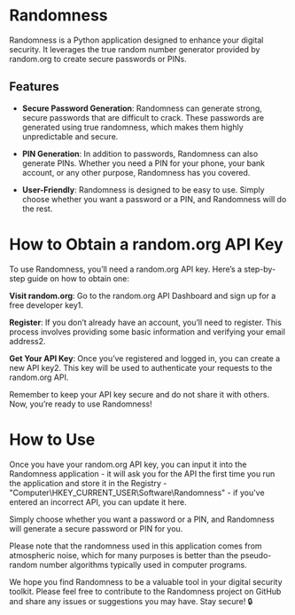 # Randomness

Randomness is a Python application designed to enhance your digital security. It leverages the true random number generator provided by random.org to create secure passwords or PINs.

## Features

- **Secure Password Generation**: Randomness can generate strong, secure passwords that are difficult to crack. These passwords are generated using true randomness, which makes them highly unpredictable and secure.

- **PIN Generation**: In addition to passwords, Randomness can also generate PINs. Whether you need a PIN for your phone, your bank account, or any other purpose, Randomness has you covered.

- **User-Friendly**: Randomness is designed to be easy to use. Simply choose whether you want a password or a PIN, and Randomness will do the rest.

# How to Obtain a random.org API Key

To use Randomness, you’ll need a random.org API key. Here’s a step-by-step guide on how to obtain one:

**Visit random.org**: Go to the random.org API Dashboard and sign up for a free developer key1.

**Register**: If you don’t already have an account, you’ll need to register. This process involves providing some basic information and verifying your email address2.

**Get Your API Key**: Once you’ve registered and logged in, you can create a new API key2. This key will be used to authenticate your requests to the random.org API.

Remember to keep your API key secure and do not share it with others. Now, you’re ready to use Randomness!

# How to Use

Once you have your random.org API key, you can input it into the Randomness application - it will ask you for the API the first time you run the application and store it in the Registry - "Computer\HKEY_CURRENT_USER\Software\Randomness" - if you've entered an
incorrect API, you can update it here.

Simply choose whether you want a password or a PIN, and Randomness will generate a secure password or PIN for you.

Please note that the randomness used in this application comes from atmospheric noise, which for many purposes is better than the pseudo-random number algorithms typically used in computer programs.

We hope you find Randomness to be a valuable tool in your digital security toolkit. Please feel free to contribute to the Randomness project on GitHub and share any issues or suggestions you may have. Stay secure! 🔒
